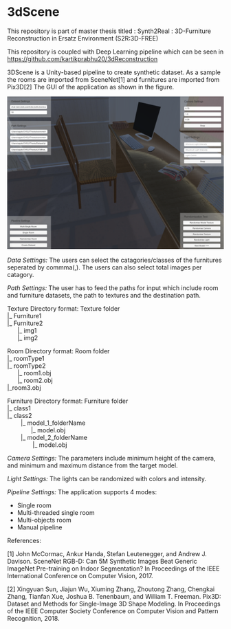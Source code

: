 # 3dScene

This repository is part of master thesis titled : Synth2Real : 3D-Furniture Reconstruction in
Ersatz Environment (S2R:3D-FREE)

This repository is coupled with Deep Learning pipeline which can be seen in https://github.com/kartikprabhu20/3dReconstruction

3DScene is a Unity-based pipeline to create synthetic dataset.  As a sample the rooms are imported from SceneNet[1] and furnitures are imported from Pix3D[2]
The GUI of the application as shown in the figure.

<img title="GUI" alt="gui"  src="https://github.com/kartikprabhu20/3dScene/blob/main/readme/GUi.png"/>


*Data Settings:*
The users can select the catagories/classes of the furnitures seperated by commma(,).
The users can also select total images per catagory.

*Path Settings:*
The user has to feed the paths for input which include room and furniture datasets, the path to textures and the destination path.

Texture Directory format:
Texture folder<br>
|_ Furniture1<br>
|_ Furniture2<br>
&nbsp; &nbsp;&nbsp; &nbsp;|_ img1<br>
&nbsp; &nbsp;&nbsp; &nbsp;|_ img2<br>

Room Directory format:
Room folder<br>
|_ roomType1<br>
|_ roomType2<br>
&nbsp; &nbsp;&nbsp; &nbsp;|_ room1.obj<br>
&nbsp; &nbsp;&nbsp; &nbsp;|_ room2.obj<br>
|_room3.obj

Furniture Directory format:
Furniture folder<br>
|_ class1<br>
|_ class2<br>
&nbsp; &nbsp; &nbsp; &nbsp; |_ model_1_folderName<br>
&nbsp; &nbsp; &nbsp; &nbsp;&nbsp; &nbsp; &nbsp; &nbsp;|_ model.obj<br>
&nbsp; &nbsp; &nbsp; &nbsp; |_ model_2_folderName<br>
&nbsp; &nbsp; &nbsp; &nbsp; &nbsp; &nbsp; &nbsp; &nbsp;|_ model.obj<br>


*Camera Settings:*
The parameters include minimum height of the camera, and minimum and maximum distance from the target model.

*Light Settings:*
The lights can be randomized with colors and intensity.

*Pipeline Settings:*
The application supports 4 modes:
- Single room
- Multi-threaded single room
- Multi-objects room
- Manual pipeline

References:

[1] John McCormac, Ankur Handa, Stefan Leutenegger, and Andrew J. Davison. SceneNet RGB-D: Can 5M Synthetic Images Beat Generic ImageNet Pre-training on Indoor Segmentation? In Proceedings of the IEEE International Conference on Computer Vision, 2017.

[2] Xingyuan Sun, Jiajun Wu, Xiuming Zhang, Zhoutong Zhang, Chengkai Zhang, Tianfan Xue, Joshua B. Tenenbaum, and William T. Freeman. Pix3D: Dataset and Methods for Single-Image 3D Shape Modeling. In Proceedings of the IEEE Computer Society Conference on Computer Vision and Pattern Recognition, 2018.
